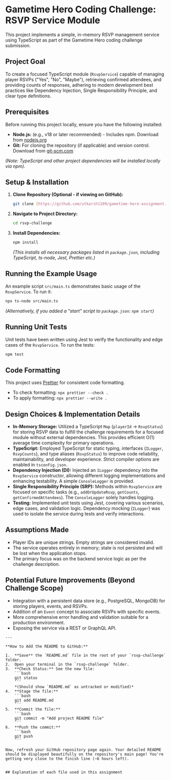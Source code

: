 # Gametime Hero Coding Challenge: RSVP Service Module

This project implements a simple, in-memory RSVP management service using TypeScript as part of the Gametime Hero coding challenge submission.

## Project Goal

To create a focused TypeScript module (`RsvpService`) capable of managing player RSVPs ("Yes", "No", "Maybe"), retrieving confirmed attendees, and providing counts of responses, adhering to modern development best practices like Dependency Injection, Single Responsibility Principle, and clear type definitions.

## Prerequisites

Before running this project locally, ensure you have the following installed:

* **Node.js:** (e.g., v18 or later recommended) - Includes npm. Download from [nodejs.org](https://nodejs.org/)
* **Git:** For cloning the repository (if applicable) and version control. Download from [git-scm.com](https://git-scm.com/)

*(Note: TypeScript and other project dependencies will be installed locally via npm).*

## Setup & Installation

1.  **Clone Repository (Optional - if viewing on GitHub):**
    ```bash
    git clone [https://github.com/utkarsh1109/gametime-hero-assignment.git](https://github.com/utkarsh1109/gametime-hero-assignment.git)
    ```
2.  **Navigate to Project Directory:**
    ```bash
    cd rsvp-challenge
    ```
3.  **Install Dependencies:**
    ```bash
    npm install
    ```
    *(This installs all necessary packages listed in `package.json`, including TypeScript, ts-node, Jest, Prettier etc.)*

## Running the Example Usage

An example script `src/main.ts` demonstrates basic usage of the `RsvpService`. To run it:

```bash
npx ts-node src/main.ts
```

*(Alternatively, if you added a "start" script to `package.json`: `npm start`)*

## Running Unit Tests

Unit tests have been written using Jest to verify the functionality and edge cases of the `RsvpService`. To run the tests:

```bash
npm test
```

## Code Formatting

This project uses [Prettier](https://prettier.io/) for consistent code formatting.

* To check formatting: `npx prettier --check .`
* To apply formatting: `npx prettier --write .`

## Design Choices & Implementation Details

* **In-Memory Storage:** Utilized a TypeScript `Map` (`playerId` -> `RsvpStatus`) for storing RSVP data to fulfill the challenge requirements for a focused module without external dependencies. This provides efficient O(1) average time complexity for primary operations.
* **TypeScript:** Employed TypeScript for static typing, interfaces (`ILogger`, `RsvpCounts`), and type aliases (`RsvpStatus`) to improve code reliability, maintainability, and developer experience. Strict compiler options are enabled in `tsconfig.json`.
* **Dependency Injection (DI):** Injected an `ILogger` dependency into the `RsvpService` constructor, allowing different logging implementations and enhancing testability. A simple `ConsoleLogger` is provided.
* **Single Responsibility Principle (SRP):** Methods within `RsvpService` are focused on specific tasks (e.g., `addOrUpdateRsvp`, `getCounts`, `getConfirmedAttendees`). The `ConsoleLogger` solely handles logging.
* **Testing:** Implemented unit tests using Jest, covering various scenarios, edge cases, and validation logic. Dependency mocking (`ILogger`) was used to isolate the service during tests and verify interactions.

## Assumptions Made

* Player IDs are unique strings. Empty strings are considered invalid.
* The service operates entirely in memory; state is not persisted and will be lost when the application stops.
* The primary focus was on the backend service logic as per the challenge description.

## Potential Future Improvements (Beyond Challenge Scope)

* Integration with a persistent data store (e.g., PostgreSQL, MongoDB) for storing players, events, and RSVPs.
* Addition of an `Event` concept to associate RSVPs with specific events.
* More comprehensive error handling and validation suitable for a production environment.
* Exposing the service via a REST or GraphQL API.

```
---

**How to Add the README to GitHub:**

1.  **Save** the `README.md` file in the root of your `rsvp-challenge` folder.
2.  Open your terminal in the `rsvp-challenge` folder.
3.  **Check Status:** See the new file:
    ```bash
    git status
    ```
    *(Should show `README.md` as untracked or modified)*
4.  **Stage the file:**
    ```bash
    git add README.md
    ```
5.  **Commit the file:**
    ```bash
    git commit -m "Add project README file"
    ```
6.  **Push the commit:**
    ```bash
    git push
    ```

Now, refresh your GitHub repository page again. Your detailed README should be displayed beautifully on the repository's main page! You're getting very close to the finish line (~6 hours left).


## Explanation of each file used in this assignment
